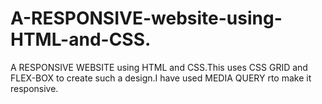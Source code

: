 # A-RESPONSIVE-website-using-HTML-and-CSS.
A RESPONSIVE WEBSITE using HTML and CSS.This uses CSS GRID and FLEX-BOX to create such a design.I have used MEDIA QUERY rto make it responsive.
